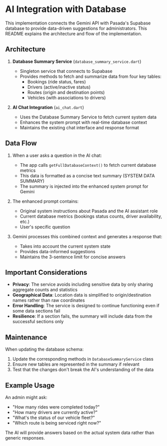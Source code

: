 # AI Integration with Database

This implementation connects the Gemini API with Pasada's Supabase database to provide data-driven suggestions for administrators. This README explains the architecture and flow of the implementation.

## Architecture

1. **Database Summary Service** (`database_summary_service.dart`)
   - Singleton service that connects to Supabase
   - Provides methods to fetch and summarize data from four key tables:
     - Bookings (ride status, fares)
     - Drivers (active/inactive status)
     - Routes (origin and destination points)
     - Vehicles (with associations to drivers)

2. **AI Chat Integration** (`ai_chat.dart`)
   - Uses the Database Summary Service to fetch current system data
   - Enhances the system prompt with real-time database context
   - Maintains the existing chat interface and response format

## Data Flow

1. When a user asks a question in the AI chat:
   - The app calls `getFullDatabaseContext()` to fetch current database metrics
   - This data is formatted as a concise text summary (SYSTEM DATA SUMMARY)
   - The summary is injected into the enhanced system prompt for Gemini

2. The enhanced prompt contains:
   - Original system instructions about Pasada and the AI assistant role
   - Current database metrics (bookings status counts, driver availability, etc.)
   - User's specific question

3. Gemini processes this combined context and generates a response that:
   - Takes into account the current system state
   - Provides data-informed suggestions
   - Maintains the 3-sentence limit for concise answers

## Important Considerations

- **Privacy**: The service avoids including sensitive data by only sharing aggregate counts and statistics
- **Geographical Data**: Location data is simplified to origin/destination names rather than raw coordinates
- **Error Handling**: The service is designed to continue functioning even if some data sections fail
- **Resilience**: If a section fails, the summary will include data from the successful sections only

## Maintenance

When updating the database schema:
1. Update the corresponding methods in `DatabaseSummaryService` class
2. Ensure new tables are represented in the summary if relevant
3. Test that the changes don't break the AI's understanding of the data

## Example Usage

An admin might ask:
- "How many rides were completed today?"
- "How many drivers are currently active?"
- "What's the status of our vehicle fleet?"
- "Which route is being serviced right now?"

The AI will provide answers based on the actual system data rather than generic responses. 
